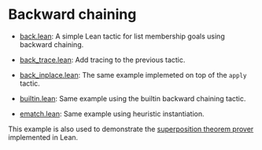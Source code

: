 Backward chaining
==================

- [back.lean](back.lean): A simple Lean tactic for list membership goals
  using backward chaining.

- [back_trace.lean](back_trace.lean): Add tracing to the previous tactic.

- [back_inplace.lean](back_inplace.lean): The same example implemeted
  on top of the `apply` tactic.

- [builtin.lean](builtin.lean): Same example using the builtin backward
  chaining tactic.

- [ematch.lean](ematch.lean): Same example using heuristic instantiation.

This example is also used to demonstrate the [superposition theorem prover](../super) implemented in Lean.

